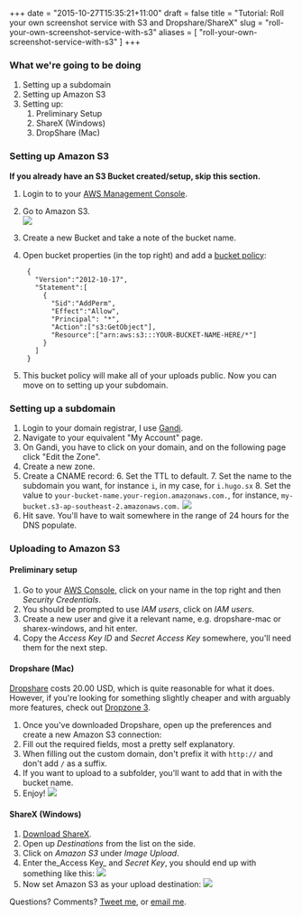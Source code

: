 +++
date = "2015-10-27T15:35:21+11:00"
draft = false
title = "Tutorial: Roll your own screenshot service with S3 and Dropshare/ShareX"
slug = "roll-your-own-screenshot-service-with-s3"
aliases = [
	"roll-your-own-screenshot-service-with-s3"
]
+++
### What we're going to be doing
1. Setting up a subdomain
2. Setting up Amazon S3
3. Setting up:
	1. Preliminary Setup
	2. ShareX (Windows)
	3. DropShare (Mac)

### Setting up Amazon S3  
**If you already have an S3 Bucket created/setup, skip this section.** 

1. Login to to your [AWS Management Console](https://aws.amazon.com/console/).
2. Go to Amazon S3.  
	[![](https://i.hugo.sx/ss/044wk.png)](http://i.hugo.sx/ss/044wk.png)
3. Create a new Bucket and take a note of the bucket name.
4. Open bucket properties (in the top right) and add a [bucket policy](http://docs.aws.amazon.com/AmazonS3/latest/dev/example-bucket-policies.html):  

		{
		  "Version":"2012-10-17",
		  "Statement":[
			{
			  "Sid":"AddPerm",
			  "Effect":"Allow",
			  "Principal": "*",
			  "Action":["s3:GetObject"],
			  "Resource":["arn:aws:s3:::YOUR-BUCKET-NAME-HERE/*"]
			}
		  ]
		}	

5. This bucket policy will make all of your uploads public. Now you can move on to setting up your subdomain.

### Setting up a subdomain
1. Login to your domain registrar, I use [Gandi](http://gandi.net/).
2. Navigate to your equivalent "My Account" page.
3. On Gandi, you have to click on your domain, and on the following page click "Edit the Zone".
4. Create a new zone.
5. Create a CNAME record:
	6. Set the TTL to default.
	7. Set the name to the subdomain you want, for instance `i`, in my case, for `i.hugo.sx`
	8. Set the value to `your-bucket-name.your-region.amazonaws.com.`, for instance, `my-bucket.s3-ap-southeast-2.amazonaws.com.`
	[![](https://i.hugo.sx/ss/UzDR6.png)](http://i.hugo.sx/ss/UzDR6.png)
6.  Hit save. You'll have to wait somewhere in the range of 24 hours for the DNS populate.


### Uploading to Amazon S3

#### Preliminary setup
1. Go to your [AWS Console](https://console.aws.amazon.com/), click on your name in the top right and then _Security Credentials_.
2. You should be prompted to use _IAM users_, click on _IAM users_.
3. Create a new user and give it a relevant name, e.g. dropshare-mac or sharex-windows, and hit enter.
4. Copy the _Access Key ID_ and _Secret Access Key_ somewhere, you'll need them for the next step.

#### Dropshare (Mac)
[Dropshare](https://getdropsha.re/) costs 20.00 USD, which is quite reasonable for what it does. However, if you're looking for something slightly cheaper and with arguably more features, check out [Dropzone 3](https://aptonic.com/).  

1. Once you've downloaded Dropshare, open up the preferences and create a new Amazon S3 connection:  
2. Fill out the required fields, most a pretty self explanatory. 
3. When filling out the custom domain, don't prefix it with `http://` and don't add `/` as a suffix.
4. If you want to upload to a subfolder, you'll want to add that in with the bucket name.
5. Enjoy!
[![](https://i.hugo.sx/ss/aFAD7.gif)](http://i.hugo.sx/ss/aFAD7.gif)


#### ShareX (Windows)
1. [Download ShareX](http://getsharex.com/).
2. Open up _Destinations_ from the list on the side.
3. Click on _Amazon S3_ under _Image Upload_.
4. Enter the_Access Key_ and _Secret Key_, you should end up with something like this:  [![](https://i.hugo.sx/ss/ZwutV.png)](http://i.hugo.sx/ss/ZwutV.png)
5. Now set Amazon S3 as your upload destination:  [![](https://i.hugo.sx/ss/ZmG4G.jpg)](http://i.hugo.sx/ss/ZmG4G.jpg)

Questions? Comments? [Tweet me](http://twitter.com/hugojmd), or [email me](http://hugo.sx).
